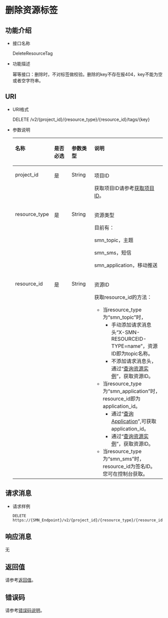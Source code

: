 # 删除资源标签<a name="ZH-CN_TOPIC_0105885510"></a>

## 功能介绍<a name="section7759134242010"></a>

-   接口名称

    DeleteResourceTag


-   功能描述

    幂等接口：删除时，不对标签做校验。删除的key不存在报404，key不能为空或者空字符串。


## URI<a name="section97591842102016"></a>

-   URI格式

    DELETE /v2/\{project\_id\}/\{resource\_type\}/\{resource\_id\}/tags/\{key\}


-   参数说明

    <a name="table7791104212204"></a>
    <table><thead align="left"><tr id="row1796344252017"><th class="cellrowborder" valign="top" width="26.39%" id="mcps1.1.5.1.1"><p id="p79631442192013"><a name="p79631442192013"></a><a name="p79631442192013"></a>名称</p>
    </th>
    <th class="cellrowborder" valign="top" width="23.61%" id="mcps1.1.5.1.2"><p id="p10963442162017"><a name="p10963442162017"></a><a name="p10963442162017"></a>是否必选</p>
    </th>
    <th class="cellrowborder" valign="top" width="20.830000000000002%" id="mcps1.1.5.1.3"><p id="p1963124212201"><a name="p1963124212201"></a><a name="p1963124212201"></a>参数类型</p>
    </th>
    <th class="cellrowborder" valign="top" width="29.17%" id="mcps1.1.5.1.4"><p id="p196304213203"><a name="p196304213203"></a><a name="p196304213203"></a>说明</p>
    </th>
    </tr>
    </thead>
    <tbody><tr id="row19963842192019"><td class="cellrowborder" valign="top" width="26.39%" headers="mcps1.1.5.1.1 "><p id="p49631428205"><a name="p49631428205"></a><a name="p49631428205"></a>project_id</p>
    </td>
    <td class="cellrowborder" valign="top" width="23.61%" headers="mcps1.1.5.1.2 "><p id="p10963742172017"><a name="p10963742172017"></a><a name="p10963742172017"></a>是</p>
    </td>
    <td class="cellrowborder" valign="top" width="20.830000000000002%" headers="mcps1.1.5.1.3 "><p id="p109639429204"><a name="p109639429204"></a><a name="p109639429204"></a>String</p>
    </td>
    <td class="cellrowborder" valign="top" width="29.17%" headers="mcps1.1.5.1.4 "><p id="p11963154216205"><a name="p11963154216205"></a><a name="p11963154216205"></a>项目ID</p>
    <p id="p118812918506"><a name="p118812918506"></a><a name="p118812918506"></a>获取项目ID请参考<a href="获取项目ID.md">获取项目ID</a>。</p>
    </td>
    </tr>
    <tr id="row20963154222018"><td class="cellrowborder" valign="top" width="26.39%" headers="mcps1.1.5.1.1 "><p id="p99531421797"><a name="p99531421797"></a><a name="p99531421797"></a>resource_type</p>
    </td>
    <td class="cellrowborder" valign="top" width="23.61%" headers="mcps1.1.5.1.2 "><p id="p1495310421799"><a name="p1495310421799"></a><a name="p1495310421799"></a>是</p>
    </td>
    <td class="cellrowborder" valign="top" width="20.830000000000002%" headers="mcps1.1.5.1.3 "><p id="p149531342296"><a name="p149531342296"></a><a name="p149531342296"></a>String</p>
    </td>
    <td class="cellrowborder" valign="top" width="29.17%" headers="mcps1.1.5.1.4 "><p id="p52661238184213"><a name="p52661238184213"></a><a name="p52661238184213"></a>资源类型</p>
    <p id="p278251314214"><a name="p278251314214"></a><a name="p278251314214"></a>目前有：</p>
    <p id="p14550953686"><a name="p14550953686"></a><a name="p14550953686"></a>smn_topic，主题</p>
    <p id="p8682201993"><a name="p8682201993"></a><a name="p8682201993"></a>smn_sms，短信</p>
    <p id="p13305168121110"><a name="p13305168121110"></a><a name="p13305168121110"></a>smn_application，移动推送</p>
    </td>
    </tr>
    <tr id="row1396310428206"><td class="cellrowborder" valign="top" width="26.39%" headers="mcps1.1.5.1.1 "><p id="p1363485413187"><a name="p1363485413187"></a><a name="p1363485413187"></a>resource_id</p>
    </td>
    <td class="cellrowborder" valign="top" width="23.61%" headers="mcps1.1.5.1.2 "><p id="p463417547182"><a name="p463417547182"></a><a name="p463417547182"></a>是</p>
    </td>
    <td class="cellrowborder" valign="top" width="20.830000000000002%" headers="mcps1.1.5.1.3 "><p id="p7634195417180"><a name="p7634195417180"></a><a name="p7634195417180"></a>String</p>
    </td>
    <td class="cellrowborder" valign="top" width="29.17%" headers="mcps1.1.5.1.4 "><p id="p176341254201810"><a name="p176341254201810"></a><a name="p176341254201810"></a>资源ID</p>
    <p id="p57491711103514"><a name="p57491711103514"></a><a name="p57491711103514"></a>获取resource_id的方法：</p>
    <a name="ul516413377438"></a><a name="ul516413377438"></a><ul id="ul516413377438"><li>当resource_type为“smn_topic”时，<a name="zh-cn_topic_0105885508_ul15774114084417"></a><a name="zh-cn_topic_0105885508_ul15774114084417"></a><ul id="zh-cn_topic_0105885508_ul15774114084417"><li>手动添加请求消息头“X-SMN-RESOURCEID-TYPE=name”，资源ID即为topic名称。</li><li>不添加请求消息头，通过“<a href="查询资源实例.md">查询资源实例</a>”，获取资源ID。</li></ul>
    </li><li>当resource_type为“smn_application”时，resource_id即为application_id。<a name="zh-cn_topic_0105885508_ul15518102914259"></a><a name="zh-cn_topic_0105885508_ul15518102914259"></a><ul id="zh-cn_topic_0105885508_ul15518102914259"><li>通过“<a href="查询Application.md">查询Application</a>”,可获取application_id。</li><li>通过“<a href="查询资源实例.md">查询资源实例</a>”，获取资源ID。</li></ul>
    </li><li>当resource_type为“smn_sms”时，resource_id为签名ID。您可在控制台获取。</li></ul>
    </td>
    </tr>
    </tbody>
    </table>


## 请求消息<a name="section882210424202"></a>

-   请求样例

    ```
    DELETE https://{SMN_Endpoint}/v2/{project_id}/{resource_type}/{resource_id}/tags/{key}
    ```


## 响应消息<a name="section7917112413357"></a>

无

## 返回值<a name="section8822184216209"></a>

请参考[返回值](返回值.md)。

## 错误码<a name="section73211020122511"></a>

请参考[错误码说明](错误码说明.md)。

